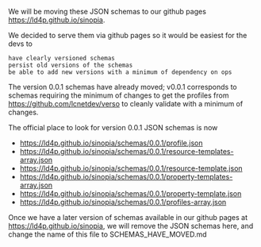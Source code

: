 We will be moving these JSON schemas to our github pages https://ld4p.github.io/sinopia.

We decided to serve them via github pages so it would be easiest for the devs to

    have clearly versioned schemas
    persist old versions of the schemas
    be able to add new versions with a minimum of dependency on ops

The version 0.0.1 schemas have already moved;  v0.0.1 corresponds to schemas requiring the minimum of changes to get the profiles from https://github.com/lcnetdev/verso to cleanly validate with a minimum of changes.

The official place to look for version 0.0.1 JSON schemas is now
- https://ld4p.github.io/sinopia/schemas/0.0.1/profile.json
- https://ld4p.github.io/sinopia/schemas/0.0.1/resource-templates-array.json
- https://ld4p.github.io/sinopia/schemas/0.0.1/resource-template.json
- https://ld4p.github.io/sinopia/schemas/0.0.1/property-templates-array.json
- https://ld4p.github.io/sinopia/schemas/0.0.1/property-template.json
- https://ld4p.github.io/sinopia/schemas/0.0.1/profiles-array.json

Once we have a later version of schemas available in our github pages at https://ld4p.github.io/sinopia, we will remove the JSON schemas here, and change the name of this file to SCHEMAS_HAVE_MOVED.md
